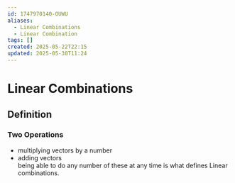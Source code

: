 ```yaml
---
id: 1747970140-OUWU
aliases:
  - Linear Combinations
  - Linear Combination
tags: []
created: 2025-05-22T22:15
updated: 2025-05-30T11:24
---
```


# Linear Combinations
## Definition

### Two Operations
- multiplying vectors by a number
- adding vectors\
being able to do any number of these at any time is what defines Linear combinations.
